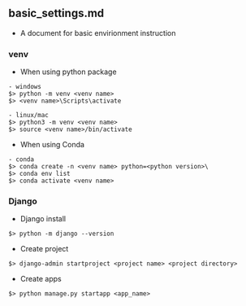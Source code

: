 ## basic_settings.md
- A document for basic envirionment instruction

### venv
- When using python package 
```
- windows 
$> python -m venv <venv name>
$> <venv name>\Scripts\activate

- linux/mac 
$> python3 -m venv <venv name>
$> source <venv name>/bin/activate

```
- When using Conda
```
- conda
$> conda create -n <venv name> python=<python version>\
$> conda env list 
$> conda activate <venv name>
```


### Django
- Django install
```
$> python -m django --version
```

- Create project
```
$> django-admin startproject <project name> <project directory>
```

- Create apps
```
$> python manage.py startapp <app_name>
```

